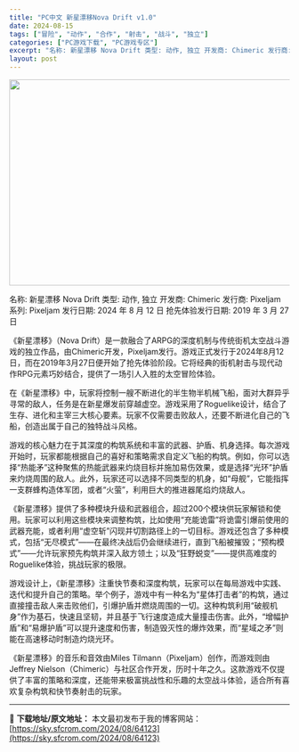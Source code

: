```yaml
---
title: "PC中文 新星漂移Nova Drift v1.0"
date: 2024-08-15
tags: ["冒险", "动作", "合作", "射击", "战斗", "独立"]
categories: ["PC游戏下载", "PC游戏专区"]
excerpt: "名称: 新星漂移 Nova Drift 类型: 动作, 独立 开发商: Chimeric 发行商: Pixeljam 系列: Pixeljam 发行日期: 2024 年 8 月 12 日 抢先体验发行日期: 2019 年 3 月 27 日 《新星漂移》（Nova Drift）是一款融合了ARPG的深&hellip;"
layout: post
---
```


<img class="aligncenter size-full wp-image-64124" src="https://sky.sfcrom.com/wp-content/uploads/2024/08/2024081509575159.webp" alt="" width="660" height="370" />

名称: 新星漂移 Nova Drift
类型: 动作, 独立
开发商: Chimeric
发行商: Pixeljam
系列: Pixeljam
发行日期: 2024 年 8 月 12 日
抢先体验发行日期: 2019 年 3 月 27 日

《新星漂移》（Nova Drift）是一款融合了ARPG的深度机制与传统街机太空战斗游戏的独立作品，由Chimeric开发，Pixeljam发行。游戏正式发行于2024年8月12日，而在2019年3月27日便开始了抢先体验阶段。它将经典的街机射击与现代动作RPG元素巧妙结合，提供了一场引人入胜的太空冒险体验。

在《新星漂移》中，玩家将控制一艘不断进化的半生物半机械飞船，面对大群异乎寻常的敌人，任务是在新星爆发前穿越虚空。游戏采用了Roguelike设计，结合了生存、进化和主宰三大核心要素。玩家不仅需要击败敌人，还要不断进化自己的飞船，创造出属于自己的独特战斗风格。

游戏的核心魅力在于其深度的构筑系统和丰富的武器、护盾、机身选择。每次游戏开始时，玩家都能根据自己的喜好和策略需求自定义飞船的构筑。例如，你可以选择“热能矛”这种聚焦的热能武器来灼烧目标并施加易伤效果，或是选择“光环”护盾来灼烧周围的敌人。此外，玩家还可以选择不同类型的机身，如“母舰”，它能指挥一支群蜂构造体军团，或者“火萤”，利用巨大的推进器尾焰灼烧敌人。

《新星漂移》提供了多种模块升级和武器组合，超过200个模块供玩家解锁和使用。玩家可以利用这些模块来调整构筑，比如使用“充能诡雷”将诡雷引爆前使用的武器充能，或者利用“虚空斩”闪现并切割路径上的一切目标。游戏还包含了多种模式，包括“无尽模式”——在最终决战后仍会继续进行，直到飞船被摧毁；“预构模式”——允许玩家预先构筑并深入敌方领土；以及“狂野蜕变”——提供高难度的Roguelike体验，挑战玩家的极限。

游戏设计上，《新星漂移》注重快节奏和深度构筑，玩家可以在每局游戏中实践、迭代和提升自己的策略。举个例子，游戏中有一种名为“星体打击者”的构筑，通过直接撞击敌人来击败他们，引爆护盾并燃烧周围的一切。这种构筑利用“破舰机身”作为基石，快速且坚韧，并且基于飞行速度造成大量撞击伤害。此外，“增幅护盾”和“易爆护盾”可以提升速度和伤害，制造毁灭性的爆炸效果，而“星域之矛”则能在高速移动时制造灼烧光环。

《新星漂移》的音乐和音效由Miles Tilmann（Pixeljam）创作，而游戏则由Jeffrey Nielson（Chimeric）与社区合作开发，历时十年之久。这款游戏不仅提供了丰富的策略和深度，还能带来极富挑战性和乐趣的太空战斗体验，适合所有喜欢复杂构筑和快节奏射击的玩家。

---
📖 **下载地址/原文地址：** 本文最初发布于我的博客网站：[https://sky.sfcrom.com/2024/08/64123](https://sky.sfcrom.com/2024/08/64123)
